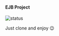 #### EJB Project ####

![status](https://img.shields.io/badge/status-finished-brightgreen.svg?style=flat)

Just clone and enjoy :wink:
